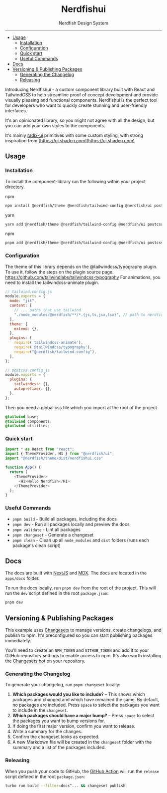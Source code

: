 <div align="center">
<h1>Nerdfishui</h1>

<p>Nerdfish Design System</p>
</div>

---

<!-- START doctoc generated TOC please keep comment here to allow auto update -->
<!-- DON'T EDIT THIS SECTION, INSTEAD RE-RUN doctoc TO UPDATE -->

- [Usage](#usage)
  - [Installation](#installation)
  - [Configuration](#configuration)
  - [Quick start](#quick-start)
  - [Useful Commands](#useful-commands)
- [Docs](#docs)
- [Versioning \& Publishing Packages](#versioning--publishing-packages)
  - [Generating the Changelog](#generating-the-changelog)
  - [Releasing](#releasing)

<!-- END doctoc generated TOC please keep comment here to allow auto update -->


Introducing Nerdfishui - a custom component library built with React and TailwindCSS to help streamline proof of concept development and provide visually pleasing and functional components. Nerdfishui is the perfect tool for developers who want to quickly create stunning and user-friendly interfaces.

It's an opinionated library, so you might not agree with all the design, but
you can add your own styles to the components.

It's mainly [radix-ui](https://www.radix-ui.com) primitives with some custom
styling, with strong inspiration from
[https://ui.shadcn.com](https://ui.shadcn.com)

## Usage

### Installation

To install the component-library run the following within your project directory.

npm 
```sh
npm install @nerdfish/theme @nerdfish/tailwind-config @nerdfish/ui postcss tailwindcss @tailwindcss/typography lucide-react tailwindcss-animate
```

yarn 
```sh
yarn add @nerdfish/theme @nerdfish/tailwind-config @nerdfish/ui postcss tailwindcss @tailwindcss/typography lucide-react tailwindcss-animate
```

npm 
```sh
pnpm add @nerdfish/theme @nerdfish/tailwind-config @nerdfish/ui postcss tailwindcss @tailwindcss/typography lucide-react tailwindcss-animate
```

### Configuration

The theme of this library depends on the @tailwindcss/typography plugin. To use it, follow the steps on the plugin source page. https://github.com/tailwindlabs/tailwindcss-typography
For animations, you need to install the tailwindcss-animate plugin.


```js
// tailwind.config.js
module.exports = {
  mode: "jit",
  content: [
    // ... paths that use tailwind
    "./node_modules/@nerdfish/**/*.{js,ts,jsx,tsx}", // path to nerdfishui
  ],
  theme: {
    extend: {},
  },
  plugins: [
    require('tailwindcss-animate'),
    require('@tailwindcss/typography'),
    require("@nerdfish/tailwind-config"),
  ],
};
```

```js
// postcss.config.js
module.exports = {
  plugins: {
    tailwindcss: {},
    autoprefixer: {},
  },
};
```

Then you need a global css file which you import at the root of the project

```css
@tailwind base;
@tailwind components;
@tailwind utilities;
```

### Quick start

```js
import * as React from "react";
import { ThemeProvider, H1 } from "@nerdfish/ui";
import "@nerdfish/theme/dist/nerdfishui.css"

function App() {
  return (
    <ThemeProvider>
      <H1>Hello Nerdfish</H1>
    </ThemeProvider>
  );
}
```


### Useful Commands

- `pnpm build` - Build all packages, including the docs
- `pnpm dev` - Run all packages locally and preview the docs
- `pnpm validate` - Lint all packages
- `pnpm changeset` - Generate a changeset
- `pnpm clean` - Clean up all `node_modules` and `dist` folders (runs each package's clean script)

## Docs

The docs are built with [NextJS](https://nextjs.org/) and [MDX](https://mdxjs.com/). The docs are located in the `apps/docs` folder.

To run the docs locally, run `pnpm dev` from the root of the project. This will run the `dev` script defined in the root `package.json`:

```bash
pnpm dev
```


## Versioning & Publishing Packages

This example uses [Changesets](https://github.com/changesets/changesets) to manage versions, create changelogs, and publish to npm. It's preconfigured so you can start publishing packages immediately.

You'll need to create an `NPM_TOKEN` and `GITHUB_TOKEN` and add it to your GitHub repository settings to enable access to npm. It's also worth installing the [Changesets bot](https://github.com/apps/changeset-bot) on your repository.

### Generating the Changelog

To generate your changelog, run `pnpm changeset` locally:

1. **Which packages would you like to include?** – This shows which packages and changed and which have remained the same. By default, no packages are included. Press `space` to select the packages you want to include in the `changeset`.
1. **Which packages should have a major bump?** – Press `space` to select the packages you want to bump versions for.
1. If doing the first major version, confirm you want to release.
1. Write a summary for the changes.
1. Confirm the changeset looks as expected.
1. A new Markdown file will be created in the `changeset` folder with the summary and a list of the packages included.

### Releasing

When you push your code to GitHub, the [GitHub Action](https://github.com/changesets/action) will run the `release` script defined in the root `package.json`:

```bash
turbo run build --filter=docs^... && changeset publish
```

